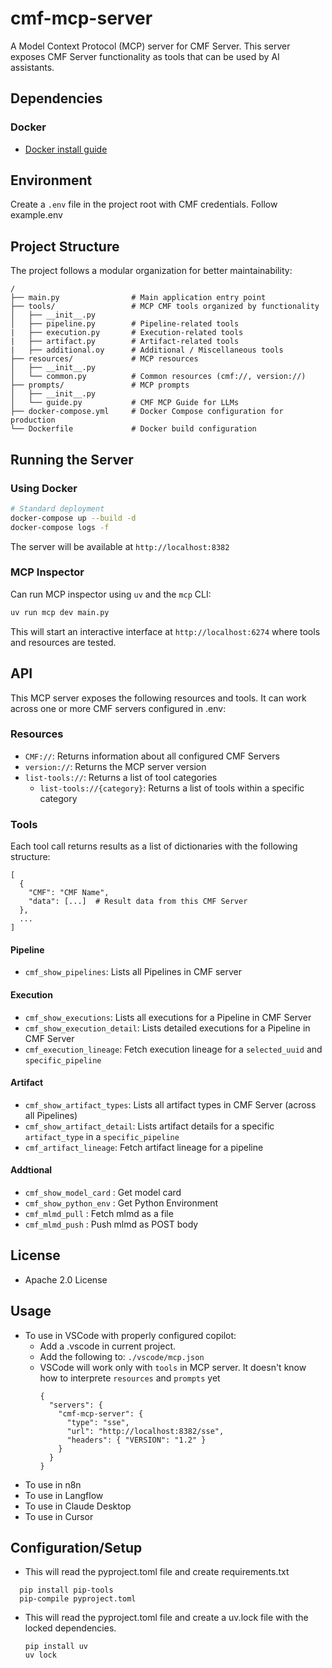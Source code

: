 # cmf-mcp-server

A Model Context Protocol (MCP) server for CMF Server. This server exposes CMF Server functionality as tools that can be used by AI assistants.

## Dependencies

### Docker

- [Docker install guide](https://docs.docker.com/engine/install/)

## Environment
Create a `.env` file in the project root with CMF credentials. Follow example.env

## Project Structure

The project follows a modular organization for better maintainability:

```
/
├── main.py                # Main application entry point
├── tools/                 # MCP CMF tools organized by functionality
│   ├── __init__.py
│   ├── pipeline.py        # Pipeline-related tools
|   ├── execution.py       # Execution-related tools
|   ├── artifact.py        # Artifact-related tools
|   ├── additional.oy      # Additional / Miscellaneous tools
├── resources/             # MCP resources
│   ├── __init__.py
│   └── common.py          # Common resources (cmf://, version://)
├── prompts/               # MCP prompts
│   ├── __init__.py
│   └── guide.py           # CMF MCP Guide for LLMs
├── docker-compose.yml     # Docker Compose configuration for production
└── Dockerfile             # Docker build configuration
```

## Running the Server

### Using Docker

```bash
# Standard deployment
docker-compose up --build -d
docker-compose logs -f
```

The server will be available at `http://localhost:8382`

### MCP Inspector

Can run MCP inspector using `uv` and the `mcp` CLI:

```bash
uv run mcp dev main.py
```

This will start an interactive interface at `http://localhost:6274` where tools and resources are tested.

## API

This MCP server exposes the following resources and tools. It can work across one or more CMF servers configured in .env:

### Resources

- `CMF://`: Returns information about all configured CMF Servers
- `version://`: Returns the MCP server version
- `list-tools://`: Returns a list of tool categories
  - `list-tools://{category}`: Returns a list of tools within a specific category

### Tools

Each tool call returns results as a list of dictionaries with the following structure:
```
[
  {
    "CMF": "CMF Name",
    "data": [...]  # Result data from this CMF Server
  },
  ...
]
```

#### Pipeline

- `cmf_show_pipelines`: Lists all Pipelines in CMF server


#### Execution

- `cmf_show_executions`: Lists all executions for a Pipeline in CMF Server
- `cmf_show_execution_detail`: Lists detailed executions for a Pipeline in CMF Server
- `cmf_execution_lineage`: Fetch execution lineage for a `selected_uuid` and `specific_pipeline`

#### Artifact 

- `cmf_show_artifact_types`: Lists all artifact types in CMF Server (across all Pipelines)
- `cmf_show_artifact_detail`: Lists artifact details for a specific `artifact_type` in a `specific_pipeline`
- `cmf_artifact_lineage`: Fetch artifact lineage for a pipeline

#### Addtional 
- `cmf_show_model_card` : Get model card
- `cmf_show_python_env` : Get Python Environment
- `cmf_mlmd_pull` : Fetch mlmd as a file
- `cmf_mlmd_push` : Push mlmd as POST body 


## License
- Apache 2.0 License

## Usage 
- To use in VSCode with properly configured copilot: 
  - Add a .vscode in current project. 
  - Add the following to: `./vscode/mcp.json`
  - VSCode will work only with `tools` in MCP server. It doesn't know how to interprete `resources` and `prompts` yet
    ```
    {
      "servers": {
        "cmf-mcp-server": {
          "type": "sse",
          "url": "http://localhost:8382/sse",
          "headers": { "VERSION": "1.2" }
        }
      }
    }
    ```
- To use in n8n 
- To use in Langflow 
- To use in Claude Desktop
- To use in Cursor 

## Configuration/Setup
- This will read the pyproject.toml file and create requirements.txt
```
  pip install pip-tools
  pip-compile pyproject.toml  
```
- This will read the pyproject.toml file and create a uv.lock file with the locked dependencies.
  ```
  pip install uv
  uv lock
  ```
